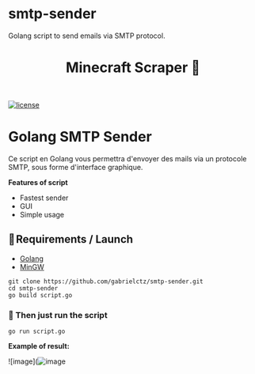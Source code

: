 # smtp-sender
Golang script to send emails via SMTP protocol.

<h1 align="center" id="title">Minecraft Scraper 🔎</h1><br>

[![license](https://img.shields.io/badge/License-GNU-blue.svg)](https://www.gnu.org/licenses/gpl-3.0.fr.html)


# **Golang SMTP Sender**
Ce script en Golang vous permettra d'envoyer des mails via un protocole SMTP, sous forme d'interface graphique.

**Features of script**
- Fastest sender
- GUI
- Simple usage

## **🔧 Requirements / Launch**

- [Golang](https://go.dev/doc/install)
- [MinGW](https://sourceforge.net/projects/mingw/)

```
git clone https://github.com/gabrielctz/smtp-sender.git
cd smtp-sender
go build script.go
```

### 💖 Then just run the script 

`go run script.go`

**Example of result:**

![image](![image](https://github.com/gabrielctz/smtp-sender/assets/133511026/43f36a9c-4485-46cb-98d1-6673f7de8f8e)

